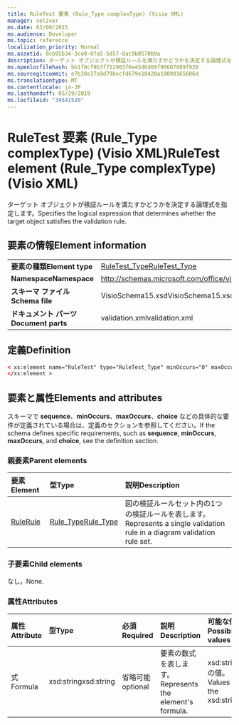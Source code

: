 ```yaml
---
title: RuleTest 要素 (Rule_Type complexType) (Visio XML)
manager: soliver
ms.date: 03/09/2015
ms.audience: Developer
ms.topic: reference
localization_priority: Normal
ms.assetid: 0cb95b34-3ce0-07a5-5d57-8ac9b0570b9a
description: ターゲット オブジェクトが検証ルールを満たすかどうかを決定する論理式を指定します。
ms.openlocfilehash: bb1f0cf9b3f712903f6e45d6d09f96607089f920
ms.sourcegitcommit: e7b38e37a9d79becfd679e10420a19890165606d
ms.translationtype: MT
ms.contentlocale: ja-JP
ms.lasthandoff: 05/29/2019
ms.locfileid: "34541520"
---
```

# <a name="ruletest-element-rule_type-complextype-visio-xml"></a><span data-ttu-id="f1f83-103">RuleTest 要素 (Rule_Type complexType) (Visio XML)</span><span class="sxs-lookup"><span data-stu-id="f1f83-103">RuleTest element (Rule_Type complexType) (Visio XML)</span></span>

<span data-ttu-id="f1f83-104">ターゲット オブジェクトが検証ルールを満たすかどうかを決定する論理式を指定します。</span><span class="sxs-lookup"><span data-stu-id="f1f83-104">Specifies the logical expression that determines whether the target object satisfies the validation rule.</span></span>
  
## <a name="element-information"></a><span data-ttu-id="f1f83-105">要素の情報</span><span class="sxs-lookup"><span data-stu-id="f1f83-105">Element information</span></span>

|||
|:-----|:-----|
|<span data-ttu-id="f1f83-106">**要素の種類**</span><span class="sxs-lookup"><span data-stu-id="f1f83-106">**Element type**</span></span> <br/> |[<span data-ttu-id="f1f83-107">RuleTest_Type</span><span class="sxs-lookup"><span data-stu-id="f1f83-107">RuleTest_Type</span></span>](ruletest_type-complextypevisio-xml.md) <br/> |
|<span data-ttu-id="f1f83-108">**Namespace**</span><span class="sxs-lookup"><span data-stu-id="f1f83-108">**Namespace**</span></span> <br/> |http://schemas.microsoft.com/office/visio/2012/main  <br/> |
|<span data-ttu-id="f1f83-109">**スキーマ ファイル**</span><span class="sxs-lookup"><span data-stu-id="f1f83-109">**Schema file**</span></span> <br/> |<span data-ttu-id="f1f83-110">VisioSchema15.xsd</span><span class="sxs-lookup"><span data-stu-id="f1f83-110">VisioSchema15.xsd</span></span>  <br/> |
|<span data-ttu-id="f1f83-111">**ドキュメント パーツ**</span><span class="sxs-lookup"><span data-stu-id="f1f83-111">**Document parts**</span></span> <br/> |<span data-ttu-id="f1f83-112">validation.xml</span><span class="sxs-lookup"><span data-stu-id="f1f83-112">validation.xml</span></span>  <br/> |
   
## <a name="definition"></a><span data-ttu-id="f1f83-113">定義</span><span class="sxs-lookup"><span data-stu-id="f1f83-113">Definition</span></span>

```XML
< xs:element name="RuleTest" type="RuleTest_Type" minOccurs="0" maxOccurs="1" >
</xs:element >
```

## <a name="elements-and-attributes"></a><span data-ttu-id="f1f83-114">要素と属性</span><span class="sxs-lookup"><span data-stu-id="f1f83-114">Elements and attributes</span></span>

<span data-ttu-id="f1f83-115">スキーマで **sequence**、**minOccurs**、**maxOccurs**、**choice** などの具体的な要件が定義されている場合は、定義のセクションを参照してください。</span><span class="sxs-lookup"><span data-stu-id="f1f83-115">If the schema defines specific requirements, such as **sequence**, **minOccurs**, **maxOccurs**, and **choice**, see the definition section.</span></span> 
  
### <a name="parent-elements"></a><span data-ttu-id="f1f83-116">親要素</span><span class="sxs-lookup"><span data-stu-id="f1f83-116">Parent elements</span></span>

|<span data-ttu-id="f1f83-117">**要素**</span><span class="sxs-lookup"><span data-stu-id="f1f83-117">**Element**</span></span>|<span data-ttu-id="f1f83-118">**型**</span><span class="sxs-lookup"><span data-stu-id="f1f83-118">**Type**</span></span>|<span data-ttu-id="f1f83-119">**説明**</span><span class="sxs-lookup"><span data-stu-id="f1f83-119">**Description**</span></span>|
|:-----|:-----|:-----|
|[<span data-ttu-id="f1f83-120">Rule</span><span class="sxs-lookup"><span data-stu-id="f1f83-120">Rule</span></span>](rule-element-ruleset_type-complextypevisio-xml.md) <br/> |[<span data-ttu-id="f1f83-121">Rule_Type</span><span class="sxs-lookup"><span data-stu-id="f1f83-121">Rule_Type</span></span>](rule_type-complextypevisio-xml.md) <br/> |<span data-ttu-id="f1f83-122">図の検証ルールセット内の1つの検証ルールを表します。</span><span class="sxs-lookup"><span data-stu-id="f1f83-122">Represents a single validation rule in a diagram validation rule set.</span></span>  <br/> |
   
### <a name="child-elements"></a><span data-ttu-id="f1f83-123">子要素</span><span class="sxs-lookup"><span data-stu-id="f1f83-123">Child elements</span></span>

<span data-ttu-id="f1f83-124">なし。</span><span class="sxs-lookup"><span data-stu-id="f1f83-124">None.</span></span>
  
### <a name="attributes"></a><span data-ttu-id="f1f83-125">属性</span><span class="sxs-lookup"><span data-stu-id="f1f83-125">Attributes</span></span>

|<span data-ttu-id="f1f83-126">**属性**</span><span class="sxs-lookup"><span data-stu-id="f1f83-126">**Attribute**</span></span>|<span data-ttu-id="f1f83-127">**型**</span><span class="sxs-lookup"><span data-stu-id="f1f83-127">**Type**</span></span>|<span data-ttu-id="f1f83-128">**必須**</span><span class="sxs-lookup"><span data-stu-id="f1f83-128">**Required**</span></span>|<span data-ttu-id="f1f83-129">**説明**</span><span class="sxs-lookup"><span data-stu-id="f1f83-129">**Description**</span></span>|<span data-ttu-id="f1f83-130">**可能な値**</span><span class="sxs-lookup"><span data-stu-id="f1f83-130">**Possible values**</span></span>|
|:-----|:-----|:-----|:-----|:-----|
|<span data-ttu-id="f1f83-131">式</span><span class="sxs-lookup"><span data-stu-id="f1f83-131">Formula</span></span>  <br/> |<span data-ttu-id="f1f83-132">xsd:string</span><span class="sxs-lookup"><span data-stu-id="f1f83-132">xsd:string</span></span>  <br/> |<span data-ttu-id="f1f83-133">省略可能</span><span class="sxs-lookup"><span data-stu-id="f1f83-133">optional</span></span>  <br/> |<span data-ttu-id="f1f83-134">要素の数式を表します。</span><span class="sxs-lookup"><span data-stu-id="f1f83-134">Represents the element's formula.</span></span>  <br/> |<span data-ttu-id="f1f83-135">xsd:string の値。</span><span class="sxs-lookup"><span data-stu-id="f1f83-135">Values of the xsd:string.</span></span>  <br/> |
   

